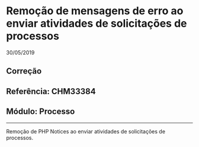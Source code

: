 # Remoção de mensagens de erro ao enviar atividades de solicitações de processos
30/05/2019
## Correção
## Referência: CHM33384
## Módulo: Processo
***

Remoção de PHP Notices ao enviar atividades de solicitações de processos.